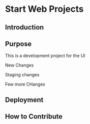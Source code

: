 # Start Web Projects

## Introduction

## Purpose

This is a development project for the UI

New Changes

Staging changes


Few more CHanges

## Deployment

## How to Contribute

